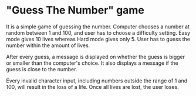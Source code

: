 # "Guess The Number" game

It is a simple game of guessing the number. Computer chooses a number at random between 1 and 100, 
and user has to choose a difficulty setting. Easy mode gives 10 lives whereas Hard mode gives only 5. 
User has to guess the number within the amount of lives.

After every guess, a message is displayed on whether the guess is bigger or smaller than the computer's choice.
It also displays a message if the guess is close to the number.

Every invalid character input, including numbers outside the range of 1 and 100, will result in the loss of a life. 
Once all lives are lost, the user loses.
